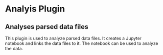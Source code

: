 # Analyis Plugin

## Analyses parsed data files

This plugin is used to analyze parsed data files. It creates a Jupyter notebook
and links the data files to it. The notebook can be used to analyze the data.